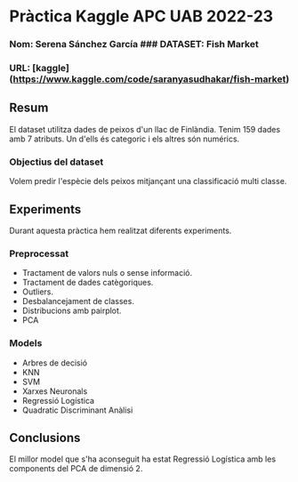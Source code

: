 # Pràctica Kaggle APC UAB 2022-23
### Nom: Serena Sánchez García ### DATASET: Fish Market
### URL: [kaggle] (https://www.kaggle.com/code/saranyasudhakar/fish-market)
## Resum
El dataset utilitza dades de peixos d'un llac de Finlàndia.
Tenim 159 dades amb 7 atributs. Un d'ells és categoric i els altres són numérics.
### Objectius del dataset
Volem predir l'espècie dels peixos mitjançant una classificació multi classe.
## Experiments
Durant aquesta pràctica hem realitzat diferents experiments. 
### Preprocessat
- Tractament de valors nuls o sense informació.
- Tractament de dades catègoriques.
- Outliers.
- Desbalancejament de classes.
- Distribucions amb pairplot.
- PCA
### Models
- Arbres de decisió
- KNN
- SVM
- Xarxes Neuronals
- Regressió Logística
- Quadratic Discriminant Anàlisi
## Conclusions
El millor model que s'ha aconseguit ha estat Regressió Logística amb les components del PCA de dimensió 2. 
